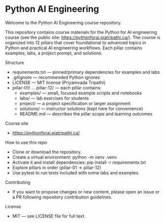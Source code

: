 # Python AI Engineering

Welcome to the Python AI Engineering course repository.

This repository contains course materials for the Python for AI engineering course (see the public site: https://pythonforai.piatripathi.ca/). The course is organized into 12 pillars that cover foundational to advanced topics in Python and practical AI engineering workflows. Each pillar contains examples, labs, a project prompt, and solutions.

Structure
- requirements.txt — pinned/primary dependencies for examples and labs
- .gitignore — recommended Python ignores
- LICENSE — MIT license (Priyamvada Tripathi)
- pillar-01/ ... pillar-12/ — each pillar contains:
  - examples/ — small, focused example scripts and notebooks
  - labs/ — lab exercises for students
  - project/ — a project specification or larger assignment
  - solutions/ — instructor solutions (kept here for convenience)
  - README.md — describes the pillar scope and learning outcomes

Course site
- https://pythonforai.piatripathi.ca/

How to use this repo
- Clone or download the repository.
- Create a virtual environment: python -m venv .venv
- Activate it and install dependencies: pip install -r requirements.txt
- Explore pillars in order (pillar-01 → pillar-12)
- Use pytest to run tests included with some labs and examples.

Contributing
- If you want to propose changes or new content, please open an issue or a PR following repository contribution guidelines.

License
- MIT — see LICENSE file for full text.